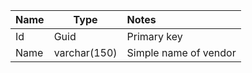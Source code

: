 | Name       | Type           | Notes  |
| ------------- | -------------| :----- |
| Id      | Guid | Primary key |
| Name      | varchar(150)      |   Simple name of vendor |
